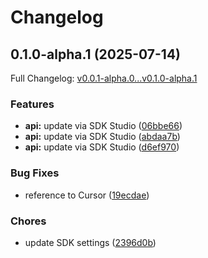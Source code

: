 # Changelog

## 0.1.0-alpha.1 (2025-07-14)

Full Changelog: [v0.0.1-alpha.0...v0.1.0-alpha.1](https://github.com/moonbaseai/moonbase-sdk-typescript/compare/v0.0.1-alpha.0...v0.1.0-alpha.1)

### Features

* **api:** update via SDK Studio ([06bbe66](https://github.com/moonbaseai/moonbase-sdk-typescript/commit/06bbe661ab1c370b7eaea492d6cf07eb238261aa))
* **api:** update via SDK Studio ([abdaa7b](https://github.com/moonbaseai/moonbase-sdk-typescript/commit/abdaa7bcfdc75000d221afb104eb3d4c37018fa3))
* **api:** update via SDK Studio ([d6ef970](https://github.com/moonbaseai/moonbase-sdk-typescript/commit/d6ef970ed611855f2f19d5c8072ddbe619d65330))


### Bug Fixes

* reference to Cursor ([19ecdae](https://github.com/moonbaseai/moonbase-sdk-typescript/commit/19ecdae6de17a21dec6815635a428564be06ca4d))


### Chores

* update SDK settings ([2396d0b](https://github.com/moonbaseai/moonbase-sdk-typescript/commit/2396d0bf206fd4ae54e59ec846547468fe66b81e))
